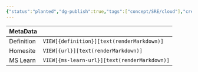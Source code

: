```yaml
---
{"status":"planted","dg-publish":true,"tags":["concept/SRE/cloud"],"creation_date":"2024-05-06 16:17","definition":"undefined","ms-learn-url":"undefined","url":"undefined","aliases":["OAD"],"permalink":"/concepts/open-api-descriptions/","dgPassFrontmatter":true}
---
```



| MetaData   |                                              |
| ---------- | -------------------------------------------- |
| Definition | `VIEW[{definition}][text(renderMarkdown)]`   |
| Homesite   | `VIEW[{url}][text(renderMarkdown)]`          |
| MS Learn   | `VIEW[{ms-learn-url}][text(renderMarkdown)]` |
